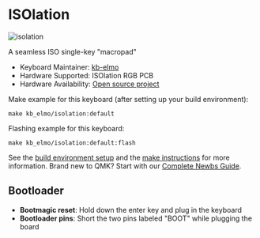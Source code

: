 # ISOlation

![isolation](https://i.imgur.com/Pe1tWzJl.jpg)

A seamless ISO single-key "macropad"

* Keyboard Maintainer: [kb-elmo](https://github.com/kb-elmo)
* Hardware Supported: ISOlation RGB PCB
* Hardware Availability: [Open source project](https://github.com/kb-elmo/ISOlation)

Make example for this keyboard (after setting up your build environment):

    make kb_elmo/isolation:default

Flashing example for this keyboard:

    make kb_elmo/isolation:default:flash

See the [build environment setup](https://docs.qmk.fm/#/getting_started_build_tools) and the [make instructions](https://docs.qmk.fm/#/getting_started_make_guide) for more information. Brand new to QMK? Start with our [Complete Newbs Guide](https://docs.qmk.fm/#/newbs).

## Bootloader

* **Bootmagic reset**: Hold down the enter key and plug in the keyboard
* **Bootloader pins**: Short the two pins labeled "BOOT" while plugging the board